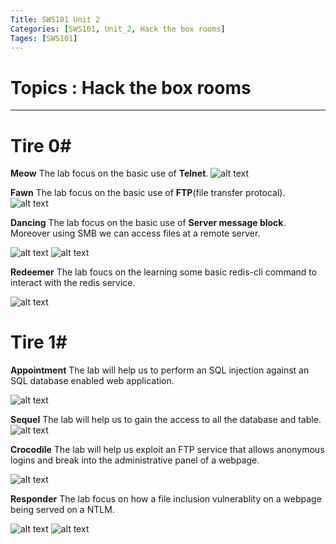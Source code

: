 ```yaml
---
Title: SWS101 Unit 2
Categories: [SWS101, Unit_2, Hack the box rooms]
Tages: [SWS101]
---
```


# Topics : Hack the box rooms
---
# Tire 0#

**Meow**
The lab focus on the basic use of **Telnet**.
![alt text](meow.png)

**Fawn**
The lab focus on the basic use of **FTP**(file transfer protocal).
![alt text](fawn.png)

**Dancing**
The lab focus on the basic use of **Server message block**. Moreover using SMB we can access files at a remote server.

![alt text](dancing.png)
![alt text](dancing2.png)

**Redeemer**
The lab foucs on the learning some basic redis-cli command to interact with the redis service.

![alt text](redemmer.png)

# Tire 1#

**Appointment**
The lab will help us to perform an SQL injection against an SQL database enabled web application.

![alt text](appointment.png)

**Sequel**
The lab will help us to gain the access to all the database and table.
![alt text](sql.png)

**Crocodile**
The lab will help us exploit an FTP service that allows anonymous logins and break into the 
administrative panel of a webpage.

![alt text](crocodile.png)

**Responder**
The lab focus on how a file inclusion vulnerablity on a webpage being served on a NTLM.

![alt text](r.png)
![alt text](r2.png)
